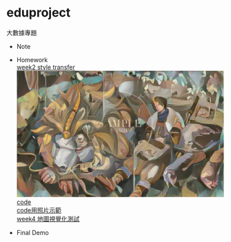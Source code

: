# eduproject
 大數據專題
 * Note

* Homework
<br />  [week2 style transfer](https://colab.research.google.com/drive/1a6sz7wOhUrc2ROh6a3hQfx9wKOvrSd6J#scrollTo=y9r8Lyjb_m0u)
<br />![完成風格化的成品圖片名稱](https://github.com/Huwalli/eduproject/blob/main/style_transfer.png )
<br />[code](https://github.com/Huwalli/eduproject/blob/main/%E3%80%8Cstyle_transfer_ipynb_huwalli%E3%80%8D.ipynb )
<br />[code用照片示範](https://github.com/Huwalli/eduproject/blob/main/%E3%80%8Cstyle_transfer_ipynb%E3%80%8D%E7%85%A7%E7%89%87%E7%89%88%E6%9C%AC.ipynb )
<br />[week4 地圖視覺化測試](https://github.com/Huwalli/eduproject/blob/main/map.ipynb)



* Final Demo

